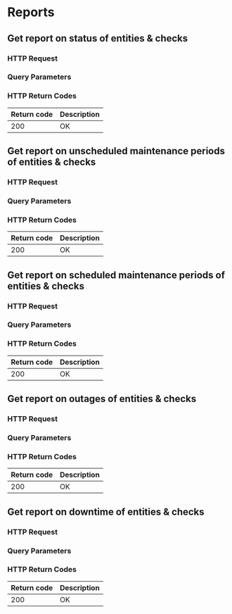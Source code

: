 
# Reports


## Get report on status of entities & checks

### HTTP Request

### Query Parameters

### HTTP Return Codes

Return code | Description
--------- | -----------
200 | OK


## Get report on unscheduled maintenance periods of entities & checks

### HTTP Request

### Query Parameters

### HTTP Return Codes

Return code | Description
--------- | -----------
200 | OK


## Get report on scheduled maintenance periods of entities & checks

### HTTP Request

### Query Parameters

### HTTP Return Codes

Return code | Description
--------- | -----------
200 | OK


## Get report on outages of entities & checks

### HTTP Request

### Query Parameters

### HTTP Return Codes

Return code | Description
--------- | -----------
200 | OK


## Get report on downtime of entities & checks

### HTTP Request

### Query Parameters

### HTTP Return Codes

Return code | Description
--------- | -----------
200 | OK
